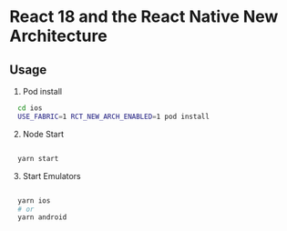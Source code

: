 # React 18 and the React Native New Architecture

## Usage

1. Pod install

```zsh
  cd ios
  USE_FABRIC=1 RCT_NEW_ARCH_ENABLED=1 pod install

```

2. Node Start

```zsh

  yarn start
```

3. Start Emulators

```zsh

  yarn ios
  # or
  yarn android
```
